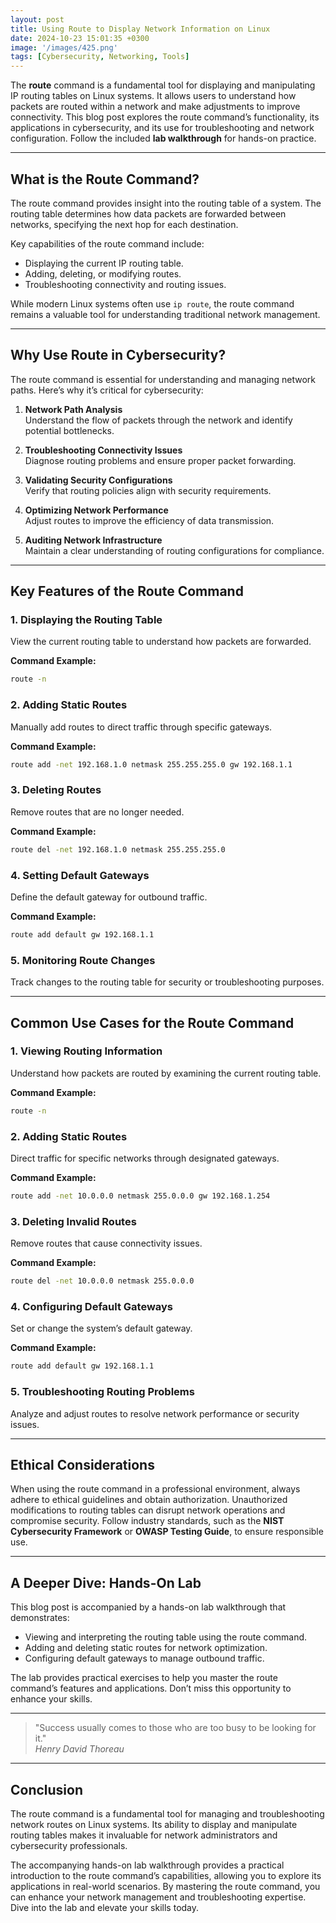 ```yaml
---
layout: post
title: Using Route to Display Network Information on Linux
date: 2024-10-23 15:01:35 +0300
image: '/images/425.png'
tags: [Cybersecurity, Networking, Tools]
---
```


The **route** command is a fundamental tool for displaying and manipulating IP routing tables on Linux systems. It allows users to understand how packets are routed within a network and make adjustments to improve connectivity. This blog post explores the route command’s functionality, its applications in cybersecurity, and its use for troubleshooting and network configuration. Follow the included **lab walkthrough** for hands-on practice.

---

## What is the Route Command?

The route command provides insight into the routing table of a system. The routing table determines how data packets are forwarded between networks, specifying the next hop for each destination.

Key capabilities of the route command include:
- Displaying the current IP routing table.  
- Adding, deleting, or modifying routes.  
- Troubleshooting connectivity and routing issues.  

While modern Linux systems often use `ip route`, the route command remains a valuable tool for understanding traditional network management.

---

## Why Use Route in Cybersecurity?

The route command is essential for understanding and managing network paths. Here’s why it’s critical for cybersecurity:

1. **Network Path Analysis**  
   Understand the flow of packets through the network and identify potential bottlenecks.

2. **Troubleshooting Connectivity Issues**  
   Diagnose routing problems and ensure proper packet forwarding.

3. **Validating Security Configurations**  
   Verify that routing policies align with security requirements.

4. **Optimizing Network Performance**  
   Adjust routes to improve the efficiency of data transmission.

5. **Auditing Network Infrastructure**  
   Maintain a clear understanding of routing configurations for compliance.

---

## Key Features of the Route Command

### 1. **Displaying the Routing Table**
View the current routing table to understand how packets are forwarded.

**Command Example:**
```bash
route -n
```

### 2. **Adding Static Routes**
Manually add routes to direct traffic through specific gateways.

**Command Example:**
```bash
route add -net 192.168.1.0 netmask 255.255.255.0 gw 192.168.1.1
```

### 3. **Deleting Routes**
Remove routes that are no longer needed.

**Command Example:**
```bash
route del -net 192.168.1.0 netmask 255.255.255.0
```

### 4. **Setting Default Gateways**
Define the default gateway for outbound traffic.

**Command Example:**
```bash
route add default gw 192.168.1.1
```

### 5. **Monitoring Route Changes**
Track changes to the routing table for security or troubleshooting purposes.

---

## Common Use Cases for the Route Command

### 1. **Viewing Routing Information**
Understand how packets are routed by examining the current routing table.

**Command Example:**
```bash
route -n
```

### 2. **Adding Static Routes**
Direct traffic for specific networks through designated gateways.

**Command Example:**
```bash
route add -net 10.0.0.0 netmask 255.0.0.0 gw 192.168.1.254
```

### 3. **Deleting Invalid Routes**
Remove routes that cause connectivity issues.

**Command Example:**
```bash
route del -net 10.0.0.0 netmask 255.0.0.0
```

### 4. **Configuring Default Gateways**
Set or change the system’s default gateway.

**Command Example:**
```bash
route add default gw 192.168.1.1
```

### 5. **Troubleshooting Routing Problems**
Analyze and adjust routes to resolve network performance or security issues.

---

## Ethical Considerations

When using the route command in a professional environment, always adhere to ethical guidelines and obtain authorization. Unauthorized modifications to routing tables can disrupt network operations and compromise security. Follow industry standards, such as the **NIST Cybersecurity Framework** or **OWASP Testing Guide**, to ensure responsible use.

---

## A Deeper Dive: Hands-On Lab

This blog post is accompanied by a hands-on lab walkthrough that demonstrates:
- Viewing and interpreting the routing table using the route command.
- Adding and deleting static routes for network optimization.
- Configuring default gateways to manage outbound traffic.

The lab provides practical exercises to help you master the route command’s features and applications. Don’t miss this opportunity to enhance your skills.

---

> "Success usually comes to those who are too busy to be looking for it."  
> <cite>Henry David Thoreau</cite>

---

## Conclusion

The route command is a fundamental tool for managing and troubleshooting network routes on Linux systems. Its ability to display and manipulate routing tables makes it invaluable for network administrators and cybersecurity professionals.

The accompanying hands-on lab walkthrough provides a practical introduction to the route command’s capabilities, allowing you to explore its applications in real-world scenarios. By mastering the route command, you can enhance your network management and troubleshooting expertise. Dive into the lab and elevate your skills today.
